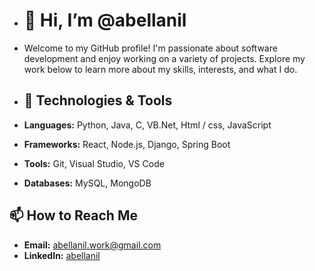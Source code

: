 - # 👋 Hi, I’m @abellanil
- Welcome to my GitHub profile! I'm passionate about software development and enjoy working on a variety of projects. Explore my work below to learn more about my skills, interests, and what I do.

- ## 🔧 Technologies & Tools

- **Languages:** Python, Java, C, VB.Net, Html / css, JavaScript
- **Frameworks:** React, Node.js, Django, Spring Boot
- **Tools:** Git, Visual Studio, VS Code
- **Databases:** MySQL, MongoDB

## 📫 How to Reach Me

- **Email:** abellanil.work@gmail.com
- **LinkedIn:** [abellanil](www.linkedin.com/in/abellanil)
